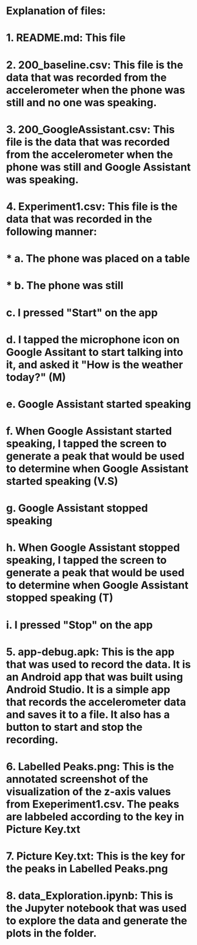 # Explanation of files:
# 1. README.md: This file
# 2. 200_baseline.csv: This file is the data that was recorded from the accelerometer when the phone was still and no one was speaking.
# 3. 200_GoogleAssistant.csv: This file is the data that was recorded from the accelerometer when the phone was still and Google Assistant was speaking. 
# 4. Experiment1.csv: This file is the data that was recorded in the following manner:
#    * a. The phone was placed on a table
#    * b. The phone was still
#    c. I pressed "Start" on the app
#    d. I tapped the microphone icon on Google Assitant to start talking into it, and asked it "How is the weather today?" (M)
#    e. Google Assistant started speaking
#    f. When Google Assistant started speaking, I tapped the screen to generate a peak that would be used to determine when Google Assistant started speaking (V.S)
#    g. Google Assistant stopped speaking
#    h. When Google Assistant stopped speaking, I tapped the screen to generate a peak that would be used to determine when Google Assistant stopped speaking (T)
#    i. I pressed "Stop" on the app
# 5. app-debug.apk: This is the app that was used to record the data. It is an Android app that was built using Android Studio. It is a simple app that records the accelerometer data and saves it to a file. It also has a button to start and stop the recording.
# 6. Labelled Peaks.png: This is the annotated screenshot of the visualization of the z-axis values from Exeperiment1.csv. The peaks are labbeled according to the key in Picture Key.txt
# 7. Picture Key.txt: This is the key for the peaks in Labelled Peaks.png
# 8. data_Exploration.ipynb: This is the Jupyter notebook that was used to explore the data and generate the plots in the folder.
